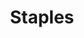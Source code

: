 ---
title: "Staples"
url: /albuquerque/staples-menaul-boulevard-northeast/
shop: office supplies
---